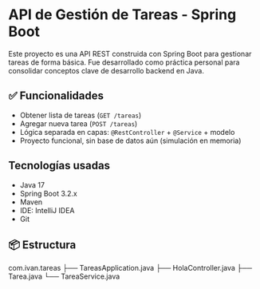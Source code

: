 # API de Gestión de Tareas - Spring Boot

Este proyecto es una API REST construida con Spring Boot para gestionar tareas de forma básica. Fue desarrollado como práctica personal para consolidar conceptos clave de desarrollo backend en Java.

## ✅ Funcionalidades

- Obtener lista de tareas (`GET /tareas`)
- Agregar nueva tarea (`POST /tareas`)
- Lógica separada en capas: `@RestController` + `@Service` + modelo
- Proyecto funcional, sin base de datos aún (simulación en memoria)

##  Tecnologías usadas

- Java 17
- Spring Boot 3.2.x
- Maven
- IDE: IntelliJ IDEA
- Git

## 📦 Estructura

com.ivan.tareas
├── TareasApplication.java
├── HolaController.java
├── Tarea.java
└── TareaService.java

